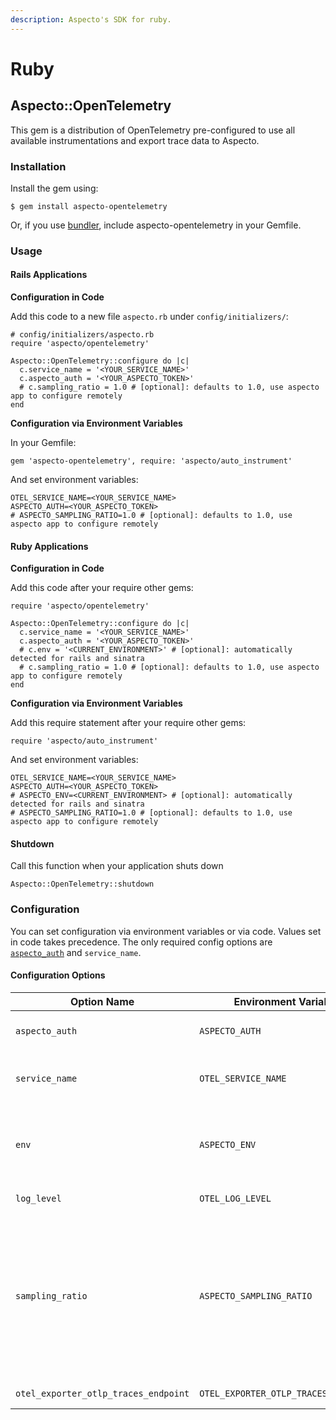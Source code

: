 ```yaml
---
description: Aspecto's SDK for ruby.
---
```


# Ruby

## Aspecto::OpenTelemetry

This gem is a distribution of OpenTelemetry pre-configured to use all available instrumentations and export trace data to Aspecto.

### Installation

Install the gem using:

```
$ gem install aspecto-opentelemetry
```

Or, if you use [bundler](https://bundler.io), include aspecto-opentelemetry in your Gemfile.

### Usage

#### Rails Applications

**Configuration in Code**

Add this code to a new file `aspecto.rb` under `config/initializers/`:

```
# config/initializers/aspecto.rb
require 'aspecto/opentelemetry'

Aspecto::OpenTelemetry::configure do |c|
  c.service_name = '<YOUR_SERVICE_NAME>'
  c.aspecto_auth = '<YOUR_ASPECTO_TOKEN>'
  # c.sampling_ratio = 1.0 # [optional]: defaults to 1.0, use aspecto app to configure remotely
end
```

**Configuration via Environment Variables**

In your Gemfile:

```
gem 'aspecto-opentelemetry', require: 'aspecto/auto_instrument'
```

And set environment variables:

```
OTEL_SERVICE_NAME=<YOUR_SERVICE_NAME>
ASPECTO_AUTH=<YOUR_ASPECTO_TOKEN>
# ASPECTO_SAMPLING_RATIO=1.0 # [optional]: defaults to 1.0, use aspecto app to configure remotely
```

#### Ruby Applications

**Configuration in Code**

Add this code after your require other gems:

```
require 'aspecto/opentelemetry'

Aspecto::OpenTelemetry::configure do |c|
  c.service_name = '<YOUR_SERVICE_NAME>'
  c.aspecto_auth = '<YOUR_ASPECTO_TOKEN>'
  # c.env = '<CURRENT_ENVIRONMENT>' # [optional]: automatically detected for rails and sinatra
  # c.sampling_ratio = 1.0 # [optional]: defaults to 1.0, use aspecto app to configure remotely
end
```

**Configuration via Environment Variables**

Add this require statement after your require other gems:

```
require 'aspecto/auto_instrument'
```

And set environment variables:

```
OTEL_SERVICE_NAME=<YOUR_SERVICE_NAME>
ASPECTO_AUTH=<YOUR_ASPECTO_TOKEN>
# ASPECTO_ENV=<CURRENT_ENVIRONMENT> # [optional]: automatically detected for rails and sinatra
# ASPECTO_SAMPLING_RATIO=1.0 # [optional]: defaults to 1.0, use aspecto app to configure remotely
```

#### Shutdown

Call this function when your application shuts down

```
Aspecto::OpenTelemetry::shutdown
```

### Configuration

You can set configuration via environment variables or via code. Values set in code takes precedence. The only required config options are [`aspecto_auth`](https://app.aspecto.io/app/integration/api-key) and `service_name`.

#### Configuration Options

| Option Name                          | Environment Variable                 | Type        | Default                                                                      | Description                                                                                                                                           |
| ------------------------------------ | ------------------------------------ | ----------- | ---------------------------------------------------------------------------- | ----------------------------------------------------------------------------------------------------------------------------------------------------- |
| `aspecto_auth`                       | `ASPECTO_AUTH`                       | UUID string | -                                                                            | Aspecto's [API key for authentication](https://app.aspecto.io/app/integration/api-key)                                                                |
| `service_name`                       | `OTEL_SERVICE_NAME`                  | string      | -                                                                            | name of the service which is sending telemetry                                                                                                        |
| `env`                                | `ASPECTO_ENV`                        | string      | extracted from rails or sinatra if used                                      | deployment environment: `production` / `staging` / `development`, etc.                                                                                |
| `log_level`                          | `OTEL_LOG_LEVEL`                     | string      | `ERROR`                                                                      | `ERROR` / `WARN` / `INFO`, etc.                                                                                                                       |
| `sampling_ratio`                     | `ASPECTO_SAMPLING_RATIO`             | float       | 1.0                                                                          | How many of the traces starting in this service should be sampled. set to number in range \[0.0, 1.0] where 0.0 is no sampling, and 1.0 is sample all |
| `otel_exporter_otlp_traces_endpoint` | `OTEL_EXPORTER_OTLP_TRACES_ENDPOINT` | URL         | "[https://otelcol.aspecto.io/v1/trace](https://otelcol.aspecto.io/v1/trace)" | Url                                                                                                                                                   |


